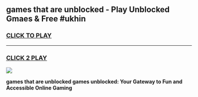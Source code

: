 
## games that are unblocked - Play Unblocked Gmaes & Free #ukhin
<h3>
<a href="https://premium.freeplayer.one?title=games_that_are_unblocked&ref=03M">CLICK TO PLAY</a></h3>
<hr>

<h3>
<a href="https://premium.freeplayer.one?title=games_that_are_unblocked&ref=03M">CLICK 2 PLAY</a>
  
</h3>

<a href="https://premium.freeplayer.one?title=games_that_are_unblocked&ref=03M"><img src="https://clearcache.store/games.png"></a>


**games that are unblocked games unblocked: Your Gateway to Fun and Accessible Online Gaming**
